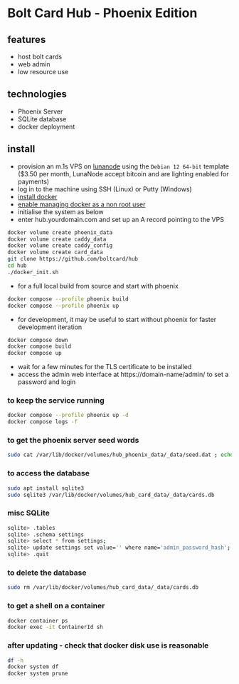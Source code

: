 # Bolt Card Hub - Phoenix Edition

## features

- host bolt cards
- web admin
- low resource use

## technologies

- Phoenix Server
- SQLite database
- docker deployment

## install

- provision an m.1s VPS on [lunanode](https://www.lunanode.com/?r=9026) using the `Debian 12 64-bit` template  
  ($3.50 per month, LunaNode accept bitcoin and are lighting enabled for payments)
- log in to the machine using SSH (Linux) or Putty (Windows)
- [install docker](https://docs.docker.com/engine/install/debian/)
- [enable managing docker as a non root user](https://docs.docker.com/engine/install/linux-postinstall/)
- initialise the system as below
- enter hub.yourdomain.com and set up an A record pointing to the VPS

```bash
docker volume create phoenix_data
docker volume create caddy_data
docker volume create caddy_config
docker volume create card_data
git clone https://github.com/boltcard/hub
cd hub
./docker_init.sh
```

- for a full local build from source and start with phoenix

```bash
docker compose --profile phoenix build
docker compose --profile phoenix up
```

- for development, it may be useful to start without phoenix for faster development iteration

```bash
docker compose down
docker compose build
docker compose up
```

- wait for a few minutes for the TLS certificate to be installed
- access the admin web interface at https://domain-name/admin/ to set a password and login

### to keep the service running

```bash
docker compose --profile phoenix up -d
docker compose logs -f
```

### to get the phoenix server seed words

```bash
sudo cat /var/lib/docker/volumes/hub_phoenix_data/_data/seed.dat ; echo
```

### to access the database

```bash
sudo apt install sqlite3
sudo sqlite3 /var/lib/docker/volumes/hub_card_data/_data/cards.db
```

### misc SQLite
```bash
sqlite> .tables
sqlite> .schema settings
sqlite> select * from settings;
sqlite> update settings set value='' where name='admin_password_hash';
sqlite> .quit
```

### to delete the database

```bash
sudo rm /var/lib/docker/volumes/hub_card_data/_data/cards.db
```

### to get a shell on a container

```bash
docker container ps
docker exec -it ContainerId sh
```

### after updating - check that docker disk use is reasonable

```bash
df -h
docker system df
docker system prune
```
